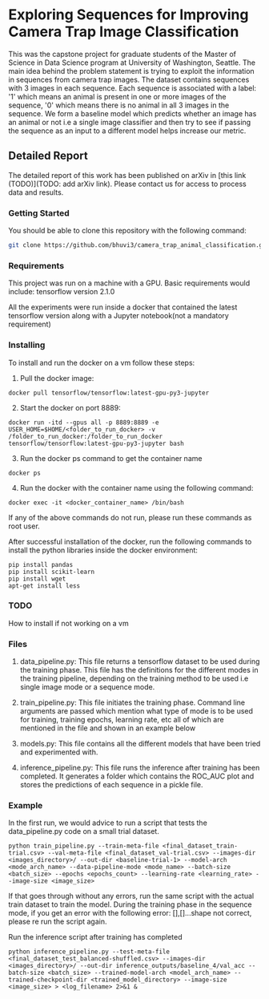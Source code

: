 # Exploring Sequences for Improving Camera Trap Image Classification
This was the capstone project for graduate students of the Master of Science in Data Science program at University of Washington, Seattle.
The main idea behind the problem statement is trying to exploit the information in sequences from camera trap images. The dataset contains sequences with 3 images in each sequence. Each sequence is associated with a label: '1' which means an animal is present in one or more images of the sequence, '0' which means there is no animal in all 3 images in the sequence. We form a baseline model which predicts whether an image has an animal or not i.e a single image classifier and then try to see if passing the sequence as an input to a different model helps increase our metric. 

## Detailed Report
The detailed report of this work has been published on arXiv in [this link (TODO)](TODO: add arXiv link). Please contact us for access to process data and results.

### Getting Started
You should be able to clone this repository with the following command:
```sh
git clone https://github.com/bhuvi3/camera_trap_animal_classification.git
```

### Requirements
This project was run on a machine with a GPU. Basic requirements would include:
tensorflow version 2.1.0

All the experiments were run inside a docker that contained the latest tensorflow version along with a Jupyter notebook(not a mandatory requirement)

### Installing
To install and run the docker on a vm follow these steps:
1. Pull the docker image:
```
docker pull tensorflow/tensorflow:latest-gpu-py3-jupyter
```
2. Start the docker on port 8889:
```
docker run -itd --gpus all -p 8889:8889 -e USER_HOME=$HOME/<folder_to_run_docker> -v /folder_to_run_docker:/folder_to_run_docker tensorflow/tensorflow:latest-gpu-py3-jupyter bash
```
3. Run the docker ps command to get the container name

```
docker ps
```
4. Run the docker with the container name using the following command:
```
docker exec -it <docker_container_name> /bin/bash
```

If any of the above commands do not run, please run these commands as root user.

After successful installation of the docker, run the following commands to install the python libraries inside the docker environment:
```
pip install pandas
pip install scikit-learn
pip install wget
apt-get install less
```
### TODO
How to install if not working on a vm

### Files
1. data_pipeline.py: This file returns a tensorflow dataset to be used during the training phase. This file has the definitions for the different modes in the training pipeline, depending on the training method to be used i.e single image mode or a sequence mode.

2. train_pipeline.py: This file initiates the training phase. Command line arguments are passed which mention what type of mode is to be used for training, training epochs, learning rate, etc all of which are mentioned in the file and shown in an example below

3. models.py: This file contains all the different models that have been tried and experimented with. 

4. inference_pipeline.py: This file runs the inference after training has been completed. It generates a folder which contains the ROC_AUC plot and stores the predictions of each sequence in a pickle file.

### Example
In the first run, we would advice to run a script that tests the data_pipeline.py code on a small trial dataset.

```
python train_pipeline.py --train-meta-file <final_dataset_train-trial.csv> --val-meta-file <final_dataset_val-trial.csv> --images-dir <images_directory>/ --out-dir <baseline-trial-1> --model-arch <mode_arch_name> --data-pipeline-mode <mode_name> --batch-size <batch_size> --epochs <epochs_count> --learning-rate <learning_rate> --image-size <image_size>
```
If that goes through without any errors, run the same script with the actual train dataset to train the model.
During the training phase in the sequence mode, if you get an error with the following error: [],[]...shape not correct, please re run the script again.

Run the inference script after training has completed

```
python inference_pipeline.py --test-meta-file <final_dataset_test_balanced-shuffled.csv> --images-dir <images_directory>/ --out-dir inference_outputs/baseline_4/val_acc --batch-size <batch_size> --trained-model-arch <model_arch_name> --trained-checkpoint-dir <trained_model_directory> --image-size <image_size> > <log_filename> 2>&1 &
```
